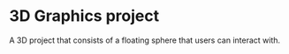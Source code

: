 # 3D Graphics project

A 3D project that consists of a floating sphere that users can interact with. 
